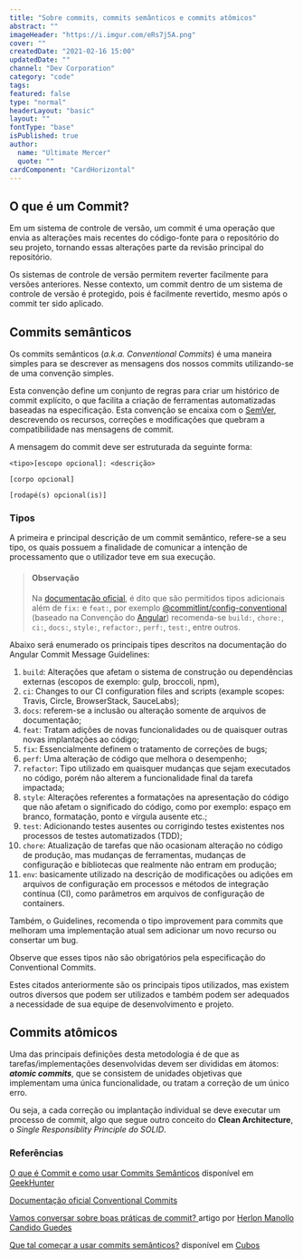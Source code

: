 ```yaml
---
title: "Sobre commits, commits semânticos e commits atômicos"
abstract: ""
imageHeader: "https://i.imgur.com/eRs7j5A.png"
cover: ""
createdDate: "2021-02-16 15:00"
updatedDate: ""
channel: "Dev Corporation"
category: "code"
tags:
featured: false
type: "normal"
headerLayout: "basic"
layout: ""
fontType: "base"
isPublished: true
author:
  name: "Ultimate Mercer"
  quote: ""
cardComponent: "CardHorizontal"
---
```


## O que é um Commit?

Em um sistema de controle de versão, um commit é uma operação que envia as alterações mais recentes do código-fonte para o repositório do seu projeto, tornando essas alterações parte da revisão principal do repositório.

Os sistemas de controle de versão permitem reverter facilmente para versões anteriores. Nesse contexto, um commit dentro de um sistema de controle de versão é protegido, pois é facilmente revertido, mesmo após o commit ter sido aplicado.

## Commits semânticos

Os commits semânticos (_a.k.a. Conventional Commits_) é uma maneira simples para se descrever as mensagens dos nossos commits utilizando-se de uma convenção simples.

Esta convenção define um conjunto de regras para criar um histórico de commit explícito, o que facilita a criação de ferramentas automatizadas baseadas na especificação. Esta convenção se encaixa com o [SemVer](https://semver.org/), descrevendo os recursos, correções e modificações que quebram a compatibilidade nas mensagens de commit.

A mensagem do commit deve ser estruturada da seguinte forma:

```git
<tipo>[escopo opcional]: <descrição>

[corpo opcional]

[rodapé(s) opcional(is)]
```

### Tipos

A primeira e principal descrição de um commit semântico, refere-se a seu tipo, os quais possuem a finalidade de comunicar a intenção de processamento que o utilizador teve em sua execução.

> #### Observação
>
> Na [documentação oficial](https://www.conventionalcommits.org/pt-br/v1.0.0/), é dito que são permitidos tipos adicionais além de `fix:` e `feat:`, por exemplo [@commitlint/config-conventional](https://github.com/conventional-changelog/commitlint/tree/master/%40commitlint/config-conventional) (baseado na Convenção do [Angular](https://github.com/angular/angular/blob/22b96b9/CONTRIBUTING.md#-commit-message-guidelines)) recomenda-se `build:`, `chore:`, `ci:`, `docs:`, `style:`, `refactor:`, `perf:`, `test:`, entre outros.

Abaixo será enumerado os principais tipes descritos na documentação do Angular Commit Message Guidelines:

1. `build`: Alterações que afetam o sistema de construção ou dependências externas (escopos de exemplo: gulp, broccoli, npm),
2. `ci`: Changes to our CI configuration files and scripts (example scopes: Travis, Circle, BrowserStack, SauceLabs);
3. `docs`: referem-se a inclusão ou alteração somente de arquivos de documentação;
4. `feat`: Tratam adições de novas funcionalidades ou de quaisquer outras novas implantações ao código;
5. `fix`: Essencialmente definem o tratamento de correções de bugs;
6. `perf`: Uma alteração de código que melhora o desempenho;
7. `refactor`: Tipo utilizado em quaisquer mudanças que sejam executados no código, porém não alterem a funcionalidade final da tarefa impactada;
8. `style`: Alterações referentes a formatações na apresentação do código que não afetam o significado do código, como por exemplo: espaço em branco, formatação, ponto e vírgula ausente etc.;
9. `test`: Adicionando testes ausentes ou corrigindo testes existentes nos processos de testes automatizados (TDD);
10. `chore`: Atualização de tarefas que não ocasionam alteração no código de produção, mas mudanças de ferramentas, mudanças de configuração e bibliotecas que realmente não entram em produção;
11. `env`: basicamente utilizado na descrição de modificações ou adições em arquivos de configuração em processos e métodos de integração contínua (CI), como parâmetros em arquivos de configuração de containers.

Também, o Guidelines, recomenda o tipo improvement para commits que melhoram uma implementação atual sem adicionar um novo recurso ou consertar um bug.

Observe que esses tipos não são obrigatórios pela especificação do Conventional Commits.

Estes citados anteriormente são os principais tipos utilizados, mas existem outros diversos que podem ser utilizados e também podem ser adequados a necessidade de sua equipe de desenvolvimento e projeto.

## Commits atômicos

Uma das principais definições desta metodologia é de que as tarefas/implementações desenvolvidas devem ser divididas em átomos: _**atomic commits**_, que se consistem de unidades objetivas que implementam uma única funcionalidade, ou tratam a correção de um único erro.

Ou seja, a cada correção ou implantação individual se deve executar um processo de commit, algo que segue outro conceito do **Clean Architecture**, o _Single Responsiblity Principle do SOLID_.

### Referências

[O que é Commit e como usar Commits Semânticos](https://blog.geekhunter.com.br/o-que-e-commit-e-como-usar-commits-semanticos/) disponível em [GeekHunter](https://blog.geekhunter.com.br/)

[Documentação oficial Conventional Commits](https://www.conventionalcommits.org/pt-br/v1.0.0/)

[Vamos conversar sobre boas práticas de commit? ](https://www.linkedin.com/pulse/vamos-conversar-sobre-boas-pr%C3%A1ticas-de-commit-c%C3%A2ndido-guedes) artigo por [Herlon Manollo Candido Guedes](https://br.linkedin.com/public-profile/in/herlon-manollo-candido-guedes?trk=author_mini-profile_title&challengeId=AQHmJPYBc0T0YQAAAXesRimUWNUIB4WOIgm5XdcdKgJ-Fii_1lUSMyUZ9SjUSv_d6ahV8j5xfi6606iNMYIfgSVw9aXJVjDk7A&submissionId=e129db80-7150-6416-89ab-64df6a86c95d)

[Que tal começar a usar commits semânticos?](https://blog.cubos.io/que-tal-comecar-a-usar-commits-semanticos/) disponível em [Cubos](https://blog.cubos.io/)
